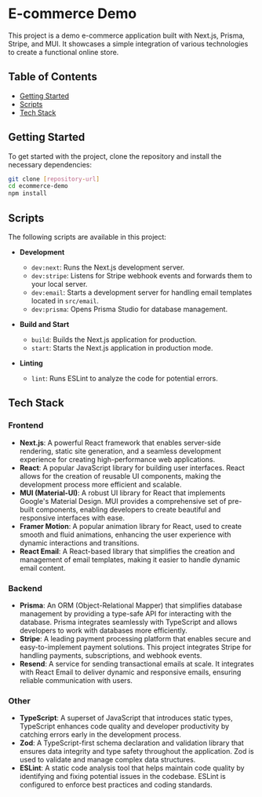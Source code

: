 # E-commerce Demo

This project is a demo e-commerce application built with Next.js, Prisma, Stripe, and MUI. It showcases a simple integration of various technologies to create a functional online store.

## Table of Contents

- [Getting Started](#getting-started)
- [Scripts](#scripts)
- [Tech Stack](#tech-stack)

## Getting Started

To get started with the project, clone the repository and install the necessary dependencies:

```bash
git clone [repository-url]
cd ecommerce-demo
npm install
```

## Scripts

The following scripts are available in this project:

- **Development**

  - `dev:next`: Runs the Next.js development server.
  - `dev:stripe`: Listens for Stripe webhook events and forwards them to your local server.
  - `dev:email`: Starts a development server for handling email templates located in `src/email`.
  - `dev:prisma`: Opens Prisma Studio for database management.

- **Build and Start**

  - `build`: Builds the Next.js application for production.
  - `start`: Starts the Next.js application in production mode.

- **Linting**
  - `lint`: Runs ESLint to analyze the code for potential errors.

## Tech Stack

### Frontend

- **Next.js**: A powerful React framework that enables server-side rendering, static site generation, and a seamless development experience for creating high-performance web applications.
- **React**: A popular JavaScript library for building user interfaces. React allows for the creation of reusable UI components, making the development process more efficient and scalable.
- **MUI (Material-UI)**: A robust UI library for React that implements Google's Material Design. MUI provides a comprehensive set of pre-built components, enabling developers to create beautiful and responsive interfaces with ease.
- **Framer Motion**: A popular animation library for React, used to create smooth and fluid animations, enhancing the user experience with dynamic interactions and transitions.
- **React Email**: A React-based library that simplifies the creation and management of email templates, making it easier to handle dynamic email content.

### Backend

- **Prisma**: An ORM (Object-Relational Mapper) that simplifies database management by providing a type-safe API for interacting with the database. Prisma integrates seamlessly with TypeScript and allows developers to work with databases more efficiently.
- **Stripe**: A leading payment processing platform that enables secure and easy-to-implement payment solutions. This project integrates Stripe for handling payments, subscriptions, and webhook events.
- **Resend**: A service for sending transactional emails at scale. It integrates with React Email to deliver dynamic and responsive emails, ensuring reliable communication with users.

### Other

- **TypeScript**: A superset of JavaScript that introduces static types, TypeScript enhances code quality and developer productivity by catching errors early in the development process.
- **Zod**: A TypeScript-first schema declaration and validation library that ensures data integrity and type safety throughout the application. Zod is used to validate and manage complex data structures.
- **ESLint**: A static code analysis tool that helps maintain code quality by identifying and fixing potential issues in the codebase. ESLint is configured to enforce best practices and coding standards.
